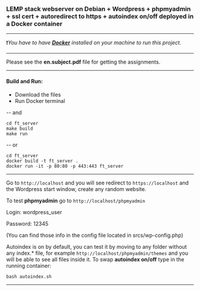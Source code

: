 
### LEMP stack webserver on Debian + Wordpress + phpmyadmin + ssl cert + autoredirect to https + autoindex on/off deployed in a Docker container

------------
❗*You have to have [**Docker**](http://www.docker.com/) installed on your machine to run this project.*

------------
Please see the **en.subject.pdf** file for getting the assignments.

------------
#### Build and Run:

- Download the files
- Run Docker terminal

-- and
```
cd ft_server
make build
make run
```
-- or
```
cd ft_server
docker build -t ft_server .
docker run -it -p 80:80 -p 443:443 ft_server
```

------------
Go to `http://localhost` and you will see redirect to `https://localhost` and the Wordpress start window, create any random website.

To test **phpmyadmin** go to `http://localhost/phpmyadmin`

Login: wordpress_user

Password: 12345

(You can find those info in the config file located in srcs/wp-config.php)

Autoindex is on by default, you can test it by moving to any folder without any index.&ast;  file, for example `http://localhost/phpmyadmin/themes` and you will be able to see all files inside it. To swap **autoindex on/off** type in the running container: 
```
bash autoindex.sh
```

------------
